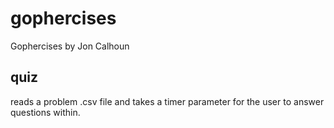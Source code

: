 # gophercises
Gophercises by Jon Calhoun

## quiz
reads a problem .csv file and takes a timer parameter for the user to answer questions within.